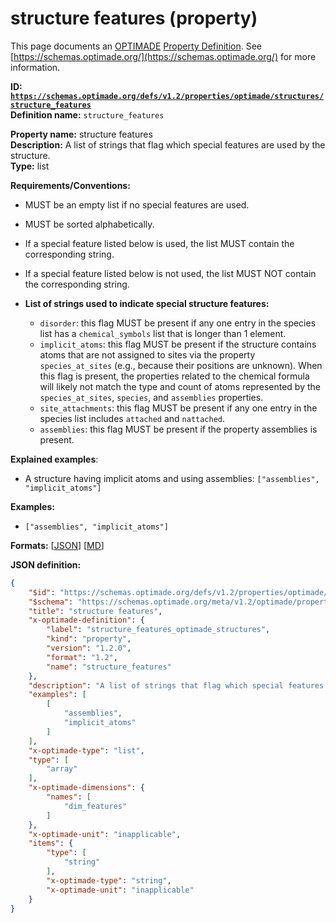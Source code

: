 # structure features (property)

This page documents an [OPTIMADE](https://www.optimade.org/) [Property Definition](https://schemas.optimade.org/#definitions). See [https://schemas.optimade.org/](https://schemas.optimade.org/) for more information.

**ID: [`https://schemas.optimade.org/defs/v1.2/properties/optimade/structures/structure_features`](https://schemas.optimade.org/defs/v1.2/properties/optimade/structures/structure_features.md)**  
**Definition name:** `structure_features`

**Property name:** structure features  
**Description:** A list of strings that flag which special features are used by the structure.  
**Type:** list  

**Requirements/Conventions:**

- MUST be an empty list if no special features are used.
- MUST be sorted alphabetically.
- If a special feature listed below is used, the list MUST contain the corresponding string.
- If a special feature listed below is not used, the list MUST NOT contain the corresponding string.
- **List of strings used to indicate special structure features:**

    - `disorder`: this flag MUST be present if any one entry in the species list has a `chemical_symbols` list that is longer than 1 element.
    - `implicit_atoms`: this flag MUST be present if the structure contains atoms that are not assigned to sites via the property `species_at_sites` (e.g., because their positions are unknown). When this flag is present, the properties related to the chemical formula will likely not match the type and count of atoms represented by the `species_at_sites`, `species`, and `assemblies` properties.
    - `site_attachments`: this flag MUST be present if any one entry in the species list includes `attached` and `nattached`.
    - `assemblies`: this flag MUST be present if the property assemblies is present.

**Explained examples**:

- A structure having implicit atoms and using assemblies: `["assemblies", "implicit_atoms"]`

**Examples:**

- `["assemblies", "implicit_atoms"]`

**Formats:** [[JSON](structure_features.json)] [[MD](structure_features.md)]

**JSON definition:**

``` json
{
    "$id": "https://schemas.optimade.org/defs/v1.2/properties/optimade/structures/structure_features",
    "$schema": "https://schemas.optimade.org/meta/v1.2/optimade/property_definition.json",
    "title": "structure features",
    "x-optimade-definition": {
        "label": "structure_features_optimade_structures",
        "kind": "property",
        "version": "1.2.0",
        "format": "1.2",
        "name": "structure_features"
    },
    "description": "A list of strings that flag which special features are used by the structure.\n\n**Requirements/Conventions:**\n\n- MUST be an empty list if no special features are used.\n- MUST be sorted alphabetically.\n- If a special feature listed below is used, the list MUST contain the corresponding string.\n- If a special feature listed below is not used, the list MUST NOT contain the corresponding string.\n- **List of strings used to indicate special structure features:**\n\n    - `disorder`: this flag MUST be present if any one entry in the species list has a `chemical_symbols` list that is longer than 1 element.\n    - `implicit_atoms`: this flag MUST be present if the structure contains atoms that are not assigned to sites via the property `species_at_sites` (e.g., because their positions are unknown). When this flag is present, the properties related to the chemical formula will likely not match the type and count of atoms represented by the `species_at_sites`, `species`, and `assemblies` properties.\n    - `site_attachments`: this flag MUST be present if any one entry in the species list includes `attached` and `nattached`.\n    - `assemblies`: this flag MUST be present if the property assemblies is present.\n\n**Explained examples**:\n\n- A structure having implicit atoms and using assemblies: `[\"assemblies\", \"implicit_atoms\"]`",
    "examples": [
        [
            "assemblies",
            "implicit_atoms"
        ]
    ],
    "x-optimade-type": "list",
    "type": [
        "array"
    ],
    "x-optimade-dimensions": {
        "names": [
            "dim_features"
        ]
    },
    "x-optimade-unit": "inapplicable",
    "items": {
        "type": [
            "string"
        ],
        "x-optimade-type": "string",
        "x-optimade-unit": "inapplicable"
    }
}
```